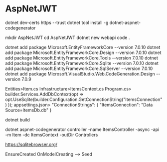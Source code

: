 # AspNetJWT

dotnet dev-certs https --trust
dotnet tool install -g dotnet-aspnet-codegenerator


mkdir AspNetJWT
cd AspNetJWT
dotnet new webapi
code .

dotnet add package Microsoft.EntityFrameworkCore --version 7.0.10
dotnet add package Microsoft.EntityFrameworkCore.Design --version 7.0.10
dotnet add package Microsoft.EntityFrameworkCore.Tools --version 7.0.10
dotnet add package Microsoft.EntityFrameworkCore.Sqlite --version 7.0.10
dotnet add package Microsoft.EntityFrameworkCore.SqlServer --version 7.0.10
dotnet add package Microsoft.VisualStudio.Web.CodeGeneration.Design --version 7.0.9

Entities>Item.cs
Infrastructure>ItemsContext.cs
Program.cs>
builder.Services.AddDbContext<ItemsContext>(opt => 
    opt.UseSqlite(builder.Configuration.GetConnectionString("ItemsConnection")  ));
appsettings.json>
"ConnectionStrings": {
    "ItemsConnection": "Data Source=ItemsDb.db"
  }

dotnet build

dotnet aspnet-codegenerator controller -name ItemsController -async -api -m Item -dc ItemsContext -outDir Controllers

https://sqlitebrowser.org/

EnsureCreated
OnModelCreating --> Seed

